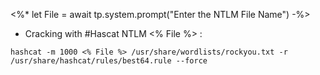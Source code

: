 <%*
let File = await tp.system.prompt("Enter the NTLM File Name")
-%>

- Cracking with #Hascat  NTLM <% File %>  :

```
hashcat -m 1000 <% File %> /usr/share/wordlists/rockyou.txt -r /usr/share/hashcat/rules/best64.rule --force
```
